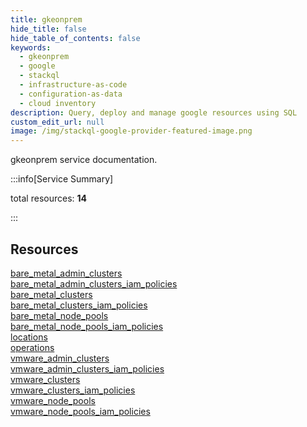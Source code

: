 ```yaml
---
title: gkeonprem
hide_title: false
hide_table_of_contents: false
keywords:
  - gkeonprem
  - google
  - stackql
  - infrastructure-as-code
  - configuration-as-data
  - cloud inventory
description: Query, deploy and manage google resources using SQL
custom_edit_url: null
image: /img/stackql-google-provider-featured-image.png
---
```


gkeonprem service documentation.

:::info[Service Summary]

total resources: __14__  

:::

## Resources
<div class="row">
<div class="providerDocColumn">
<a href="/services/gkeonprem/bare_metal_admin_clusters/">bare_metal_admin_clusters</a><br />
<a href="/services/gkeonprem/bare_metal_admin_clusters_iam_policies/">bare_metal_admin_clusters_iam_policies</a><br />
<a href="/services/gkeonprem/bare_metal_clusters/">bare_metal_clusters</a><br />
<a href="/services/gkeonprem/bare_metal_clusters_iam_policies/">bare_metal_clusters_iam_policies</a><br />
<a href="/services/gkeonprem/bare_metal_node_pools/">bare_metal_node_pools</a><br />
<a href="/services/gkeonprem/bare_metal_node_pools_iam_policies/">bare_metal_node_pools_iam_policies</a><br />
<a href="/services/gkeonprem/locations/">locations</a>
</div>
<div class="providerDocColumn">
<a href="/services/gkeonprem/operations/">operations</a><br />
<a href="/services/gkeonprem/vmware_admin_clusters/">vmware_admin_clusters</a><br />
<a href="/services/gkeonprem/vmware_admin_clusters_iam_policies/">vmware_admin_clusters_iam_policies</a><br />
<a href="/services/gkeonprem/vmware_clusters/">vmware_clusters</a><br />
<a href="/services/gkeonprem/vmware_clusters_iam_policies/">vmware_clusters_iam_policies</a><br />
<a href="/services/gkeonprem/vmware_node_pools/">vmware_node_pools</a><br />
<a href="/services/gkeonprem/vmware_node_pools_iam_policies/">vmware_node_pools_iam_policies</a>
</div>
</div>